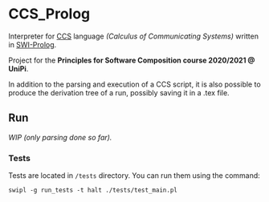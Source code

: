 # CCS_Prolog
Interpreter for [CCS](https://en.wikipedia.org/wiki/Calculus_of_communicating_systems) language *(Calculus of Communicating Systems)* written in [SWI-Prolog](https://www.swi-prolog.org/).

Project for the **Principles for Software Composition course 2020/2021 @ UniPi**.

In addition to the parsing and execution of a CCS script, it is also possible to produce the derivation tree of a run, possibly saving it in a .tex file.

## Run
*WIP (only parsing done so far).*

### Tests
Tests are located in `/tests` directory. You can run them using the command:
```console
swipl -g run_tests -t halt ./tests/test_main.pl
```